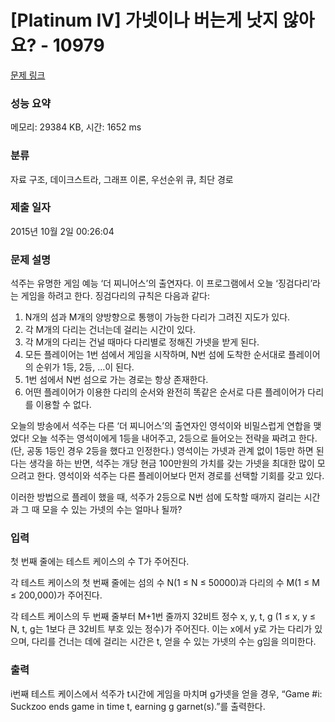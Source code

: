 # [Platinum IV] 가넷이나 버는게 낫지 않아요? - 10979 

[문제 링크](https://www.acmicpc.net/problem/10979) 

### 성능 요약

메모리: 29384 KB, 시간: 1652 ms

### 분류

자료 구조, 데이크스트라, 그래프 이론, 우선순위 큐, 최단 경로

### 제출 일자

2015년 10월 2일 00:26:04

### 문제 설명

<p>석주는 유명한 게임 예능 ‘더 찌니어스’의 출연자다. 이 프로그램에서 오늘 ‘징검다리’라는 게임을 하려고 한다. 징검다리의 규칙은 다음과 같다:</p>

<ol>
	<li>N개의 섬과 M개의 양방향으로 통행이 가능한 다리가 그려진 지도가 있다.</li>
	<li>각 M개의 다리는 건너는데 걸리는 시간이 있다.</li>
	<li>각 M개의 다리는 건널 때마다 다리별로 정해진 가넷을 받게 된다.</li>
	<li>모든 플레이어는 1번 섬에서 게임을 시작하며, N번 섬에 도착한 순서대로 플레이어의 순위가 1등, 2등, …이 된다.</li>
	<li>1번 섬에서 N번 섬으로 가는 경로는 항상 존재한다.</li>
	<li>어떤 플레이어가 이용한 다리의 순서와 완전히 똑같은 순서로 다른 플레이어가 다리를 이용할 수 없다.</li>
</ol>

<p>오늘의 방송에서 석주는 다른 ‘더 찌니어스’의 출연자인 영석이와 비밀스럽게 연합을 맺었다! 오늘 석주는 영석이에게 1등을 내어주고, 2등으로 들어오는 전략을 짜려고 한다. (단, 공동 1등인 경우 2등을 했다고 인정한다.) 영석이는 가넷과 관계 없이 1등만 하면 된다는 생각을 하는 반면, 석주는 개당 현금 100만원의 가치를 갖는 가넷을 최대한 많이 모으려고 한다. 영석이와 석주는 다른 플레이어보다 먼저 경로를 선택할 기회를 갖고 있다.</p>

<p>이러한 방법으로 플레이 했을 때, 석주가 2등으로 N번 섬에 도착할 때까지 걸리는 시간과 그 때 모을 수 있는 가넷의 수는 얼마나 될까? </p>

### 입력 

 <p>첫 번째 줄에는 테스트 케이스의 수 T가 주어진다.</p>

<p>각 테스트 케이스의 첫 번째 줄에는 섬의 수 N(1 ≤ N ≤ 50000)과 다리의 수 M(1 ≤ M ≤ 200,000)가 주어진다.</p>

<p>각 테스트 케이스의 두 번째 줄부터 M+1번 줄까지 32비트 정수 x, y, t, g (1 ≤ x, y ≤ N, t, g는 1보다 큰 32비트 부호 있는 정수)가 주어진다. 이는 x에서 y로 가는 다리가 있으며, 다리를 건너는 데에 걸리는 시간은 t, 얻을 수 있는 가넷의 수는 g임을 의미한다. </p>

### 출력 

 <p>i번째 테스트 케이스에서 석주가 t시간에 게임을 마치며 g가넷을 얻을 경우, “Game #i: Suckzoo ends game in time t, earning g garnet(s).”를 출력한다.</p>

